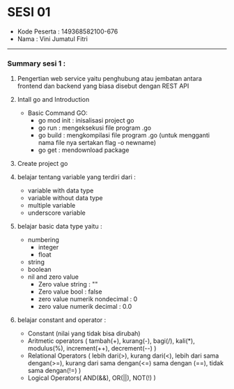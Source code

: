 # SESI 01
- Kode Peserta  : 149368582100-676
- Nama          : Vini Jumatul Fitri 

---
### Summary sesi 1 : 
1. Pengertian web service yaitu penghubung atau jembatan antara frontend dan backend yang biasa disebut dengan REST API

2. Intall go and Introduction
    * Basic Command GO:
        - go mod init   : inisalisasi project go
        - go run        : mengeksekusi file program .go
        - go build      : mengkompilasi file program .go (untuk mengganti nama file nya sertakan flag -o newname)
        - go get        : mendownload package 

3. Create project go 

4. belajar tentang variable yang terdiri dari : 
   	* variable with data type
   	* variable without data type
   	* multiple variable
   	* underscore variable

5. belajar basic data type yaitu :
    * numbering
      - integer
      - float
    * string
    * boolean
    * nil and zero value
       - Zero value string             : ""
       - Zero value bool               : false
       - zero value numerik nondecimal : 0
       - zero value numerik decimal    : 0.0
       
6. belajar constant and operator  :
   	* Constant (nilai yang tidak bisa dirubah)
   	* Aritmetic operators (
		tambah(+), kurang(-), bagi(/), kali(*), modulus(%), increment(++), decrement(--)
        )
   	* Relational Operators (
            lebih dari(>), kurang dari(<), lebih dari sama dengan(>=), kurang dari sama dengan(<=)
            sama dengan (==), tidak sama dengan(!=)
        )
  	* Logical Operators(
            AND(&&), OR(||), NOT(!)
        )
